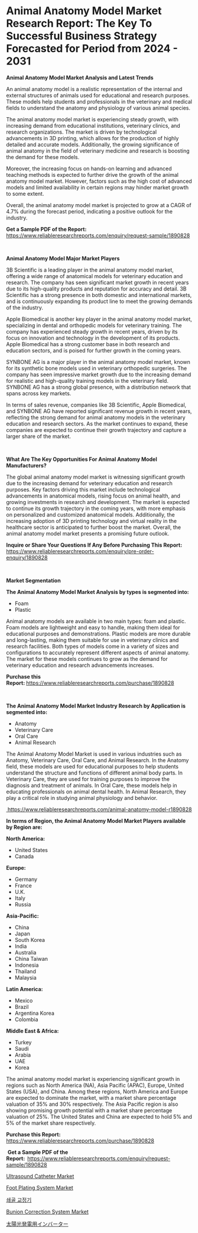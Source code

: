 <p><h1>Animal Anatomy Model Market Research Report: The Key To Successful Business Strategy Forecasted for Period from 2024 - 2031</h1></p><p><strong>Animal Anatomy Model Market Analysis and Latest Trends</strong></p>
<p><p>An animal anatomy model is a realistic representation of the internal and external structures of animals used for educational and research purposes. These models help students and professionals in the veterinary and medical fields to understand the anatomy and physiology of various animal species.</p><p>The animal anatomy model market is experiencing steady growth, with increasing demand from educational institutions, veterinary clinics, and research organizations. The market is driven by technological advancements in 3D printing, which allows for the production of highly detailed and accurate models. Additionally, the growing significance of animal anatomy in the field of veterinary medicine and research is boosting the demand for these models.</p><p>Moreover, the increasing focus on hands-on learning and advanced teaching methods is expected to further drive the growth of the animal anatomy model market. However, factors such as the high cost of advanced models and limited availability in certain regions may hinder market growth to some extent.</p><p>Overall, the animal anatomy model market is projected to grow at a CAGR of 4.7% during the forecast period, indicating a positive outlook for the industry.</p></p>
<p><strong>Get a Sample PDF of the Report:&nbsp;</strong> <a href="https://www.reliableresearchreports.com/enquiry/request-sample/1890828">https://www.reliableresearchreports.com/enquiry/request-sample/1890828</a></p>
<p>&nbsp;</p>
<p><strong>Animal Anatomy Model Major Market Players</strong></p>
<p><p>3B Scientific is a leading player in the animal anatomy model market, offering a wide range of anatomical models for veterinary education and research. The company has seen significant market growth in recent years due to its high-quality products and reputation for accuracy and detail. 3B Scientific has a strong presence in both domestic and international markets, and is continuously expanding its product line to meet the growing demands of the industry.</p><p>Apple Biomedical is another key player in the animal anatomy model market, specializing in dental and orthopedic models for veterinary training. The company has experienced steady growth in recent years, driven by its focus on innovation and technology in the development of its products. Apple Biomedical has a strong customer base in both research and education sectors, and is poised for further growth in the coming years.</p><p>SYNBONE AG is a major player in the animal anatomy model market, known for its synthetic bone models used in veterinary orthopedic surgeries. The company has seen impressive market growth due to the increasing demand for realistic and high-quality training models in the veterinary field. SYNBONE AG has a strong global presence, with a distribution network that spans across key markets.</p><p>In terms of sales revenue, companies like 3B Scientific, Apple Biomedical, and SYNBONE AG have reported significant revenue growth in recent years, reflecting the strong demand for animal anatomy models in the veterinary education and research sectors. As the market continues to expand, these companies are expected to continue their growth trajectory and capture a larger share of the market.</p></p>
<p>&nbsp;</p>
<p><strong>What Are The Key Opportunities For Animal Anatomy Model Manufacturers?</strong></p>
<p><p>The global animal anatomy model market is witnessing significant growth due to the increasing demand for veterinary education and research purposes. Key factors driving this market include technological advancements in anatomical models, rising focus on animal health, and growing investments in research and development. The market is expected to continue its growth trajectory in the coming years, with more emphasis on personalized and customized anatomical models. Additionally, the increasing adoption of 3D printing technology and virtual reality in the healthcare sector is anticipated to further boost the market. Overall, the animal anatomy model market presents a promising future outlook.</p></p>
<p><strong>Inquire or Share Your Questions If Any Before Purchasing This Report:</strong> <a href="https://www.reliableresearchreports.com/enquiry/pre-order-enquiry/1890828">https://www.reliableresearchreports.com/enquiry/pre-order-enquiry/1890828</a></p>
<p>&nbsp;</p>
<p><strong>Market Segmentation</strong></p>
<p><strong>The Animal Anatomy Model Market Analysis by types is segmented into:</strong></p>
<p><ul><li>Foam</li><li>Plastic</li></ul></p>
<p><p>Animal anatomy models are available in two main types: foam and plastic. Foam models are lightweight and easy to handle, making them ideal for educational purposes and demonstrations. Plastic models are more durable and long-lasting, making them suitable for use in veterinary clinics and research facilities. Both types of models come in a variety of sizes and configurations to accurately represent different aspects of animal anatomy. The market for these models continues to grow as the demand for veterinary education and research advancements increases.</p></p>
<p><strong>Purchase this Report:&nbsp;</strong><a href="https://www.reliableresearchreports.com/purchase/1890828">https://www.reliableresearchreports.com/purchase/1890828</a></p>
<p>&nbsp;</p>
<p><strong>The Animal Anatomy Model Market Industry Research by Application is segmented into:</strong></p>
<p><ul><li>Anatomy</li><li>Veterinary Care</li><li>Oral Care</li><li>Animal Research</li></ul></p>
<p><p>The Animal Anatomy Model Market is used in various industries such as Anatomy, Veterinary Care, Oral Care, and Animal Research. In the Anatomy field, these models are used for educational purposes to help students understand the structure and functions of different animal body parts. In Veterinary Care, they are used for training purposes to improve the diagnosis and treatment of animals. In Oral Care, these models help in educating professionals on animal dental health. In Animal Research, they play a critical role in studying animal physiology and behavior.</p></p>
<p><a href="https://www.reliableresearchreports.com/animal-anatomy-model-r1890828">&nbsp;https://www.reliableresearchreports.com/animal-anatomy-model-r1890828</a></p>
<p><strong>In terms of Region, the Animal Anatomy Model Market Players available by Region are:</strong></p>
<p>
    <p> <strong> North America: </strong>
        <ul>
            <li>United States</li>
            <li>Canada</li>
        </ul>
        </p> 
    <p> <strong> Europe: </strong>
        <ul>
            <li>Germany</li>
            <li>France</li>
            <li>U.K.</li>
            <li>Italy</li>
            <li>Russia</li>
        </ul>
        </p> 
    <p> <strong> Asia-Pacific: </strong>
        <ul>
            <li>China</li>
            <li>Japan</li>
            <li>South Korea</li>
            <li>India</li>
            <li>Australia</li>
            <li>China Taiwan</li>
            <li>Indonesia</li>
            <li>Thailand</li>
            <li>Malaysia</li>
        </ul>
        </p> 
    <p> <strong> Latin America: </strong>
        <ul>
            <li>Mexico</li>
            <li>Brazil</li>
            <li>Argentina Korea</li>
            <li>Colombia</li>
        </ul>
        </p> 
    <p> <strong> Middle East & Africa: </strong>
        <ul>
            <li>Turkey</li>
            <li>Saudi</li>
            <li>Arabia</li>
            <li>UAE</li>
            <li>Korea</li>
        </ul>
    </p>
    </p>
<p><p>The animal anatomy model market is experiencing significant growth in regions such as North America (NA), Asia Pacific (APAC), Europe, United States (USA), and China. Among these regions, North America and Europe are expected to dominate the market, with a market share percentage valuation of 35% and 30% respectively. The Asia Pacific region is also showing promising growth potential with a market share percentage valuation of 25%. The United States and China are expected to hold 5% and 5% of the market share respectively.</p></p>
<p><strong>Purchase this Report: </strong><a href="https://www.reliableresearchreports.com/purchase/1890828">https://www.reliableresearchreports.com/purchase/1890828</a></p>
<p>&nbsp;<strong>Get a Sample PDF of the Report:&nbsp;&nbsp;</strong><a href="https://www.reliableresearchreports.com/enquiry/request-sample/1890828">https://www.reliableresearchreports.com/enquiry/request-sample/1890828</a></p>
<p><strong></strong></p>
<p><p><a href="https://www.linkedin.com/pulse/analyzing-ultrasound-catheter-market-global-industry-perspective-l9mvc?trackingId=iCf5%2BJ4kJ9u4Cp668GZ1KQ%3D%3D">Ultrasound Catheter Market</a></p><p><a href="https://github.com/changoleonlaverguenzanoexiste/Market-Research-Report-List-3/blob/main/foot-plating-system-market.md">Foot Plating System Market</a></p><p><a href="https://medium.com/@munchkin678568/%EC%82%91%EA%B3%A8-%EB%B3%B4%EC%A0%95%EA%B8%B0-%EC%8B%9C%EC%9E%A5-%EC%8B%9C%EC%9E%A5-cagr-%EC%8B%9C%EC%9E%A5-%EB%8F%99%ED%96%A5-%EB%B0%8F-%EC%84%B1%EC%9E%A5-%EC%A0%84%EB%9E%B5%EC%97%90-%EB%8C%80%ED%95%9C-%ED%86%B5%EC%B0%B0%EB%A0%A5-4c0802fa62b4">쇄골 교정기</a></p><p><a href="https://github.com/tamvrosiya/Market-Research-Report-List-4/blob/main/bunion-correction-system-market.md">Bunion Correction System Market</a></p><p><a href="https://medium.com/@juliafadel1922/%E5%A4%AA%E9%99%BD%E5%85%89%E7%99%BA%E9%9B%BB%E7%94%A8%E3%82%A4%E3%83%B3%E3%83%90%E3%83%BC%E3%82%BF%E3%83%BC%E5%B8%82%E5%A0%B4-%E5%B8%82%E5%A0%B4cagr-%E5%B8%82%E5%A0%B4%E3%83%88%E3%83%AC%E3%83%B3%E3%83%89-%E3%81%8A%E3%82%88%E3%81%B3%E6%88%90%E9%95%B7%E6%88%A6%E7%95%A5%E3%81%AB%E9%96%A2%E3%81%99%E3%82%8B%E6%B4%9E%E5%AF%9F-dbca9d1cb1d9">太陽光発電用インバーター</a></p></p>